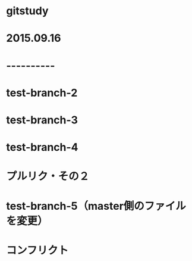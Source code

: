 # gitstudy
# 2015.09.16
# ----------

# test-branch-2

# test-branch-3

# test-branch-4
# プルリク・その２

# test-branch-5（master側のファイルを変更）
# コンフリクト

